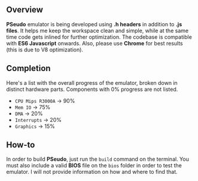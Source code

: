 ## Overview
**PSeudo** emulator is being developed using **.h headers** in addition to **.js files**. It helps me keep the workspace clean and simple, while at the same time code gets inlined for further optimization. The codebase is compatible with **ES6 Javascript** onwards. Also, please use **Chrome** for best results (this is due to V8 optimization).

## Completion
Here's a list with the overall progress of the emulator, broken down in distinct hardware parts. Components with 0% progress are not listed.
* `CPU Mips R3000A` -> 90%
* `Mem IO` -> 75%
* `DMA` -> 20%
* `Interrupts` -> 20%
* `Graphics` -> 15%

## How-to
In order to build **PSeudo**, just run the `build` command on the terminal. You must also include a valid **BIOS** file on the `bios` folder in order to test the emulator. I will not provide information on how and where to find that.
